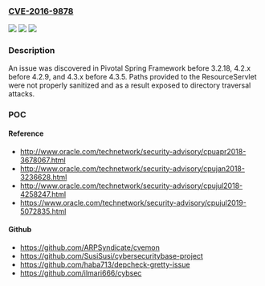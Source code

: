 ### [CVE-2016-9878](https://cve.mitre.org/cgi-bin/cvename.cgi?name=CVE-2016-9878)
![](https://img.shields.io/static/v1?label=Product&message=Pivotal%20Spring%20Framework%20before%203.2.18%2C%204.2.x%20before%204.2.9%2C%20and%204.3.x%20before%204.3.5&color=blue)
![](https://img.shields.io/static/v1?label=Version&message=n%2Fa&color=blue)
![](https://img.shields.io/static/v1?label=Vulnerability&message=Directory%20Traversal&color=brighgreen)

### Description

An issue was discovered in Pivotal Spring Framework before 3.2.18, 4.2.x before 4.2.9, and 4.3.x before 4.3.5. Paths provided to the ResourceServlet were not properly sanitized and as a result exposed to directory traversal attacks.

### POC

#### Reference
- http://www.oracle.com/technetwork/security-advisory/cpuapr2018-3678067.html
- http://www.oracle.com/technetwork/security-advisory/cpujan2018-3236628.html
- http://www.oracle.com/technetwork/security-advisory/cpujul2018-4258247.html
- https://www.oracle.com/technetwork/security-advisory/cpujul2019-5072835.html

#### Github
- https://github.com/ARPSyndicate/cvemon
- https://github.com/SusiSusi/cybersecuritybase-project
- https://github.com/haba713/depcheck-gretty-issue
- https://github.com/ilmari666/cybsec

